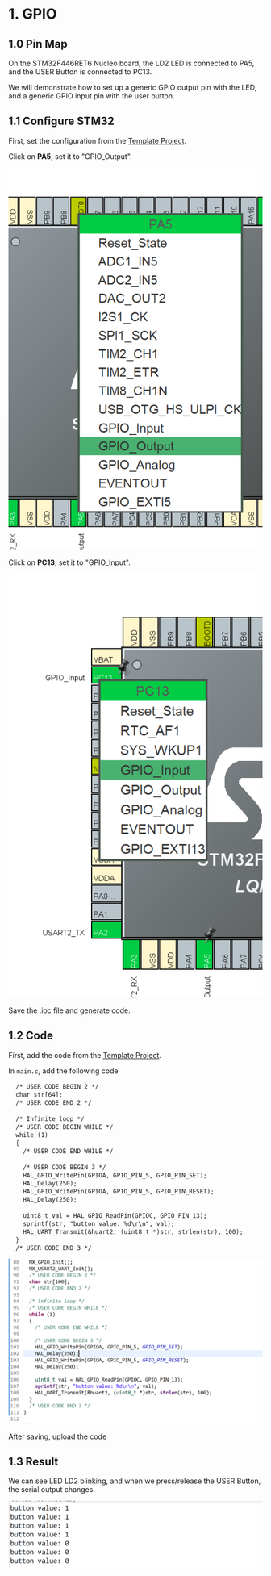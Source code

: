 # 1. GPIO

## 1.0 Pin Map

On the STM32F446RET6 Nucleo board, the LD2 LED is connected to PA5, and the USER Button is connected to PC13.

We will demonstrate how to set up a generic GPIO output pin with the LED, and a generic GPIO input pin with the user button.

## 1.1 Configure STM32

First, set the configuration from the [Template Project](https://notes.tk233.xyz/stm32/0.-template-project).



Click on **PA5**, set it to "GPIO\_Output".

![](<../.gitbook/assets/image (107).png>)



Click on **PC13**, set it to "GPIO\_Input".

![](<../.gitbook/assets/image (16).png>)

Save the .ioc file and generate code.

## 1.2 Code

First, add the code from the [Template Project](https://notes.tk233.xyz/stm32/0.-template-project).



In `main.c`, add the following code

```
  /* USER CODE BEGIN 2 */
  char str[64];
  /* USER CODE END 2 */

  /* Infinite loop */
  /* USER CODE BEGIN WHILE */
  while (1)
  {
    /* USER CODE END WHILE */

    /* USER CODE BEGIN 3 */
    HAL_GPIO_WritePin(GPIOA, GPIO_PIN_5, GPIO_PIN_SET);
    HAL_Delay(250);
    HAL_GPIO_WritePin(GPIOA, GPIO_PIN_5, GPIO_PIN_RESET);
    HAL_Delay(250);

    uint8_t val = HAL_GPIO_ReadPin(GPIOC, GPIO_PIN_13);
    sprintf(str, "button value: %d\r\n", val);
    HAL_UART_Transmit(&huart2, (uint8_t *)str, strlen(str), 100);
  }
  /* USER CODE END 3 */
```

![](<../.gitbook/assets/image (119).png>)



After saving, upload the code

## 1.3 Result

We can see LED LD2 blinking, and when we press/release the USER Button, the serial output changes.

![](<../.gitbook/assets/image (28).png>)

